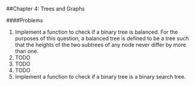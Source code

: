 ##Chapter 4: Trees and Graphs

####Problems

1. Implement a function to check if a binary tree is balanced. For the purposes of this question, a balanced tree is defined to be a tree such that the heights of the two subtrees of any node never differ by more than one.
2. TODO
3. TODO
4. TODO
5. Implement a function to check if a binary tree is a binary search tree.

